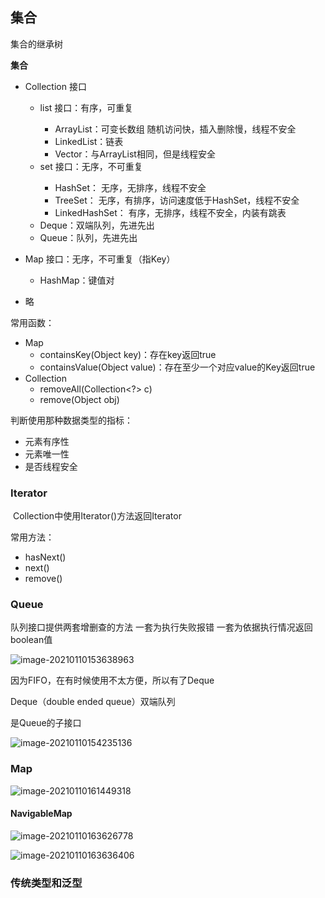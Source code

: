 ## 集合

集合的继承树

**集合**

- Collection<E> 接口
  - list<E> 接口：有序，可重复
    - ArrayList<E>：可变长数组
      随机访问快，插入删除慢，线程不安全
    - LinkedList<E>：链表
    - Vector<E>：与ArrayList相同，但是线程安全
  - set<E> 接口：无序，不可重复
    - HashSet<E>：
      无序，无排序，线程不安全
    - TreeSet<E>：
      无序，有排序，访问速度低于HashSet，线程不安全
    - LinkedHashSet<E>：
    有序，无排序，线程不安全，内装有跳表
  - Deque<E>：双端队列，先进先出
  - Queue<E>：队列，先进先出
  
- Map 接口：无序，不可重复（指Key）
  - HashMap：键值对

- 略

常用函数：

- Map
  - containsKey(Object key)：存在key返回true
  - containsValue(Object value)：存在至少一个对应value的Key返回true
- Collection
  - removeAll(Collection<?> c)
  - remove(Object obj)

判断使用那种数据类型的指标：

- 元素有序性
- 元素唯一性
- 是否线程安全

### Iterator

​	Collection中使用Iterator()方法返回Iterator

常用方法：

- hasNext()
- next()
- remove()

### Queue

队列接口提供两套增删查的方法
一套为执行失败报错
一套为依据执行情况返回boolean值

![image-20210110153638963](C:\Users\zzq\AppData\Roaming\Typora\typora-user-images\image-20210110153638963.png)

因为FIFO，在有时候使用不太方便，所以有了Deque

Deque（double ended queue）双端队列

是Queue的子接口

![image-20210110154235136](C:\Users\zzq\AppData\Roaming\Typora\typora-user-images\image-20210110154235136.png)

### Map

![image-20210110161449318](C:\Users\zzq\AppData\Roaming\Typora\typora-user-images\image-20210110161449318.png)

#### NavigableMap

![image-20210110163626778](C:\Users\zzq\AppData\Roaming\Typora\typora-user-images\image-20210110163626778.png)

![image-20210110163636406](C:\Users\zzq\AppData\Roaming\Typora\typora-user-images\image-20210110163636406.png)

### 传统类型和泛型